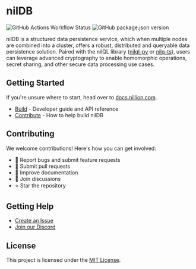 # nilDB

![GitHub Actions Workflow Status](https://img.shields.io/github/actions/workflow/status/NillionNetwork/nildb/.github%2Fworkflows%2Fci.yaml)
![GitHub package.json version](https://img.shields.io/github/package-json/v/NillionNetwork/nildb)

nilDB is a structured data persistence service, which when multiple nodes are combined into a cluster, offers a robust, distributed and queryable data persistence solution. Paired with the nilQL library ([nilql-py](https://github.com/nillionnetwork/nilql-py) or [nilq-ts](https://github.com/NillionNetwork/nilql-ts)), users can leverage advanced cryptography to enable homomorphic operations, secret sharing, and other secure data processing use cases.

## Getting Started

If you're unsure where to start, head over to [docs.nillion.com](https://docs.nillion.com).

- [Build](./docs/build-on-nildb.md) - Developer guide and API reference
- [Contribute](./CONTRIBUTING.md) - How to help build nilDB

## Contributing

We welcome contributions! Here's how you can get involved:

- 🐛 Report bugs and submit feature requests
- 🔧 Submit pull requests
- 📖 Improve documentation
- 💬 Join discussions
- ⭐ Star the repository

## Getting Help

- [Create an Issue](https://github.com/NillionNetwork/nildb/issues/new/choose)
- [Join our Discord](https://discord.com/invite/nillionnetwork)

## License

This project is licensed under the [MIT License](./LICENSE).
